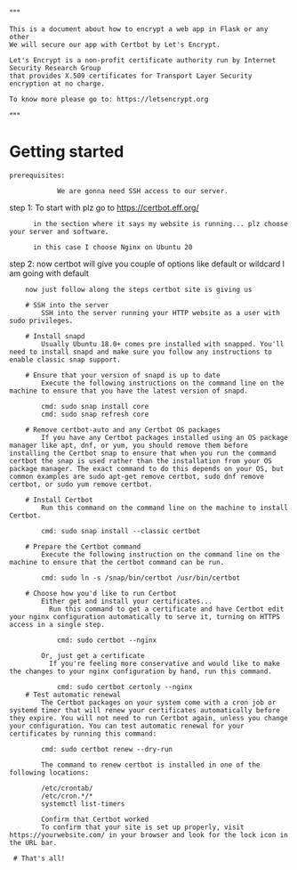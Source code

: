 """ 
    
    This is a document about how to encrypt a web app in Flask or any other 
    We will secure our app with Certbot by Let's Encrypt.
    
    Let's Encrypt is a non-profit certificate authority run by Internet Security Research Group 
    that provides X.509 certificates for Transport Layer Security encryption at no charge.
    
    To know more please go to: https://letsencrypt.org

"""

# Getting started 

    prerequisites:
                
                We are gonna need SSH access to our server.
                
step 1: To start with plz go to https://certbot.eff.org/
        
          in the section where it says my website is running... plz choose your server and software. 
          
          in this case I choose Nginx on Ubuntu 20
          
step 2: now certbot will give you couple of options like default or wildcard I am going with default

        now just follow along the steps certbot site is giving us
        
        # SSH into the server
            SSH into the server running your HTTP website as a user with sudo privileges.

        # Install snapd
            Usually Ubuntu 18.0+ comes pre installed with snapped. You'll need to install snapd and make sure you follow any instructions to enable classic snap support.
            
        # Ensure that your version of snapd is up to date
            Execute the following instructions on the command line on the machine to ensure that you have the latest version of snapd.

            cmd: sudo snap install core
            cmd: sudo snap refresh core
            
        # Remove certbot-auto and any Certbot OS packages
            If you have any Certbot packages installed using an OS package manager like apt, dnf, or yum, you should remove them before installing the Certbot snap to ensure that when you run the command certbot the snap is used rather than the installation from your OS package manager. The exact command to do this depends on your OS, but common examples are sudo apt-get remove certbot, sudo dnf remove certbot, or sudo yum remove certbot.

        # Install Certbot
            Run this command on the command line on the machine to install Certbot.

            cmd: sudo snap install --classic certbot
            
        # Prepare the Certbot command
            Execute the following instruction on the command line on the machine to ensure that the certbot command can be run.

            cmd: sudo ln -s /snap/bin/certbot /usr/bin/certbot
            
        # Choose how you'd like to run Certbot
            Either get and install your certificates...
              Run this command to get a certificate and have Certbot edit your nginx configuration automatically to serve it, turning on HTTPS access in a single step.

                cmd: sudo certbot --nginx
            
            Or, just get a certificate
              If you're feeling more conservative and would like to make the changes to your nginx configuration by hand, run this command.

                cmd: sudo certbot certonly --nginx
        # Test automatic renewal
            The Certbot packages on your system come with a cron job or systemd timer that will renew your certificates automatically before they expire. You will not need to run Certbot again, unless you change your configuration. You can test automatic renewal for your certificates by running this command:

            cmd: sudo certbot renew --dry-run
            
            The command to renew certbot is installed in one of the following locations:

            /etc/crontab/
            /etc/cron.*/*
            systemctl list-timers
            
            Confirm that Certbot worked
            To confirm that your site is set up properly, visit https://yourwebsite.com/ in your browser and look for the lock icon in the URL bar.
            
     # That's all!       
